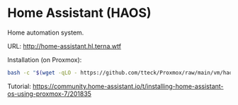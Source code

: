 # Home Assistant (HAOS)
Home automation system.

URL: http://home-assistant.hl.terna.wtf

Installation (on Proxmox):
```sh
bash -c "$(wget -qLO - https://github.com/tteck/Proxmox/raw/main/vm/haos-vm-v5.sh)"
```

Tutorial: https://community.home-assistant.io/t/installing-home-assistant-os-using-proxmox-7/201835
